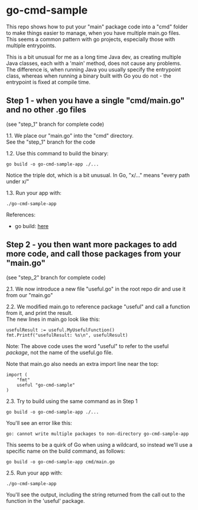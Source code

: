 # go-cmd-sample

This repo shows how to put your "main" package code into a "cmd" folder to make things easier to manage, when you have multiple main.go files.  
This seems a common pattern with go projects, especially those with multiple entrypoints.  

This is a bit unusual for me as a long time Java dev, as creating multiple Java classes, each with a 'main' method, does not cause any problems.  
The difference is, when running Java you usually specify the entrypoint class, whereas when running a binary built with Go you do not - the entrypoint is fixed at compile time.

## Step 1 - when you have a single "cmd/main.go" and no other .go files
(see "step_1" branch for complete code)

1.1. We place our "main.go" into the "cmd" directory.  
See the "step_1" branch for the code

1.2. Use this command to build the binary:  

    go build -o go-cmd-sample-app ./...

Notice the triple dot, which is a bit unusual. In Go, "x/..." means "every path under x/"

1.3. Run your app with:  

    ./go-cmd-sample-app

References:
- go build: [here](https://pkg.go.dev/cmd/go#hdr-Compile_packages_and_dependencies)

## Step 2 - you then want more packages to add more code, and call those packages from your "main.go"
(see "step_2" branch for complete code)

2.1. We now introduce a new file "useful.go" in the root repo dir and use it from our "main.go"  

2.2. We modified main.go to reference package "useful" and call a function from it, and print the result.  
The new lines in main.go look like this:
```
usefulResult := useful.MyUsefulFunction()
fmt.Printf("usefulResult: %s\n", usefulResult)
```

Note: The above code uses the word "useful" to refer to the useful *package*, not the name of the useful.go file.

Note that main.go also needs an extra import line near the top:
```
import (
	"fmt"
	useful "go-cmd-sample"
)
```

2.3. Try to build using the same command as in Step 1  

    go build -o go-cmd-sample-app ./...

You'll see an error like this:
```
go: cannot write multiple packages to non-directory go-cmd-sample-app
```

This seems to be a quirk of Go when using a wildcard, so instead we'll 
use a specific name on the build command, as follows:  

    go build -o go-cmd-sample-app cmd/main.go

2.5. Run your app with:  

    ./go-cmd-sample-app

You'll see the output, including the string returned from the call out to the function in the 'useful' package.

